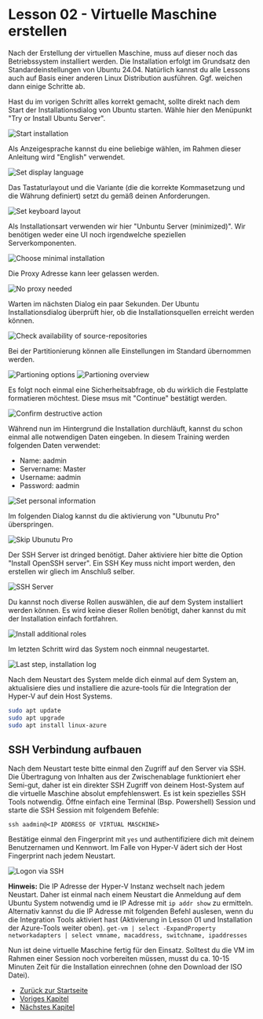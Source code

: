 # Lesson 02 - Virtuelle Maschine erstellen

Nach der Erstellung der virtuellen Maschine, muss auf dieser noch das Betriebssystem installiert werden. Die Installation erfolgt im Grundsatz den Standardeinstellungen von Ubuntu 24.04.  Natürlich kannst du alle Lessons auch auf Basis einer anderen Linux Distribution ausführen. Ggf. weichen dann einige Schritte ab.

Hast du im vorigen Schritt alles korrekt gemacht, sollte direkt nach dem Start der Installationsdialog von Ubuntu starten. Wähle hier den Menüpunkt "Try or Install Ubuntu Server".

![Start installation](Screenshot%202024-06-07%20121622.png)

Als Anzeigesprache kannst du eine beliebige wählen, im Rahmen dieser Anleitung wird "English" verwendet.

![Set display language](Screenshot%202024-06-07%20121653.png)

Das Tastaturlayout und die Variante (die die korrekte Kommasetzung und die Währung definiert) setzt du gemäß deinen Anforderungen.

![Set keyboard layout](Screenshot%202024-06-07%20121719.png)

Als Installationsart verwenden wir hier "Unbuntu Server (minimized)". Wir benötigen weder eine UI noch irgendwelche speziellen Serverkomponenten.

![Choose minimal installation](./Screenshot%202024-06-07%20121749.png)

Die Proxy Adresse kann leer gelassen werden.

![No proxy needed](./Screenshot%202024-06-07%20121841.png)

Warten im nächsten Dialog ein paar Sekunden. Der Ubuntu Installationsdialog überprüft hier, ob die Installationsquellen erreicht werden können.

![Check availability of source-repositories](./Screenshot%202024-06-07%20121904.png)

Bei der Partitionierung können alle Einstellungen im Standard übernommen werden.

![Partioning options](./Screenshot%202024-06-07%20121926.png)
![Partioning overview](./Screenshot%202024-06-07%20121952.png)

Es folgt noch einmal eine Sicherheitsabfrage, ob du wirklich die Festplatte formatieren möchtest. Diese msus mit "Continue" bestätigt werden.

![Confirm destructive action](./Screenshot%202024-06-07%20122020.png)

Während nun im Hintergrund die Installation durchläuft, kannst du schon einmal alle notwendigen Daten eingeben. In diesem Training werden folgenden Daten verwendet:

- Name: aadmin
- Servername: Master
- Username: aadmin
- Password: aadmin

![Set personal information](./Screenshot%202024-06-07%20122118.png)

Im folgenden Dialog kannst du die aktivierung von "Ubunutu Pro" überspringen.

![Skip Ubunutu Pro](./Screenshot%202024-06-07%20122147.png)

Der SSH Server ist dringed benötigt. Daher aktiviere hier bitte die Option "Install OpenSSH server". Ein SSH Key muss nicht import werden, den erstellen wir gliech im Anschluß selber.

![SSH Server](./Screenshot%202024-06-07%20122218.png)

Du kannst noch diverse Rollen auswählen, die auf dem System installiert werden können. Es wird keine dieser Rollen benötigt, daher kannst du mit der Installation einfach fortfahren.

![Install additional roles](./Screenshot%202024-06-07%20122239.png)

Im letzten Schritt wird das System noch einmnal neugestartet.

![Last step, installation log](./Screenshot%202024-06-07%20122529.png)

Nach dem Neustart des System melde dich einmal auf dem System an, aktualisiere dies und installiere die azure-tools für die Integration der Hyper-V auf dein Host Systems.

```bash
sudo apt update
sudo apt upgrade
sudo apt install linux-azure
```

## SSH Verbindung aufbauen

Nach dem Neustart teste bitte einmal den Zugriff auf den Server via SSH. Die Übertragung von Inhalten aus der Zwischenablage funktioniert eher Semi-gut, daher ist ein direkter SSH Zugriff von deinem Host-System auf die virtuelle Maschine absolut empfehlenswert. Es ist kein spezielles SSH Tools notwendig. Öffne einfach eine Terminal (Bsp. Powershell) Session und starte die SSH Session mit folgendem Befehle:

```ssh aadmin@<IP ADDRESS OF VIRTUAL MASCHINE>```

Bestätige einmal den Fingerprint mit ```yes``` und authentifiziere dich mit deinem Benutzernamen und Kennwort. Im Falle von Hyper-V ädert sich der Host Fingerprint nach jedem Neustart.

![Logon via SSH](./Screenshot%202024-06-07%20132558.png)

**Hinweis:** Die IP Adresse der Hyper-V Instanz wechselt nach jedem Neustart. Daher ist einmal nach einem Neustart die Anmeldung auf dem Ubuntu System notwendig umd ie IP Adresse mit ```ip addr show``` zu ermitteln.
Alternativ kannst du die IP Adresse mit folgenden Befehl auslesen, wenn du die Integration Tools aktiviert hast (Aktivierung in Lesson 01 und Installation der Azure-Tools weiter oben).
```get-vm | select -ExpandProperty networkadapters | select vmname, macaddress, switchname, ipaddresses```

Nun ist deine virtuelle Maschine fertig für den Einsatz. Solltest du die VM im Rahmen einer Session noch vorbereiten müssen, musst du ca. 10-15 Minuten Zeit für die Installation einrechnen (ohne den Download der ISO Datei).



- [Zurück zur Startseite](./../README.md)
- [Voriges Kapitel](../Lesson01-create_a_vm/Lesson01.md)
- [Nächstes Kapitel](../Lesson03-create_gh_repository/Lesson03.md)